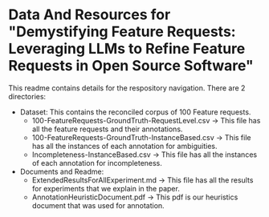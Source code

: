 # Data And Resources for "Demystifying Feature Requests: Leveraging LLMs to Refine Feature Requests in Open Source Software"

This readme contains details for the respository navigation. There are 2 directories:
- Dataset: This contains the reconciled corpus of 100 Feature requests.
  - 100-FeatureRequests-GroundTruth-RequestLevel.csv -> This file has all the feature requests and their annotations.
  - 100-FeatureRequests-GroundTruth-InstanceBased.csv -> This file has all the instances of each annotation for ambiguities.
  - Incompleteness-InstanceBased.csv -> This file has all the instances of each annotation for incompleteness.
- Documents and Readme:
  - ExtendedResultsForAllExperiment.md -> This file has all the results for experiments that we explain in the paper.
  - AnnotationHeuristicDocument.pdf -> This pdf is our heuristics document that was used for annotation.  
